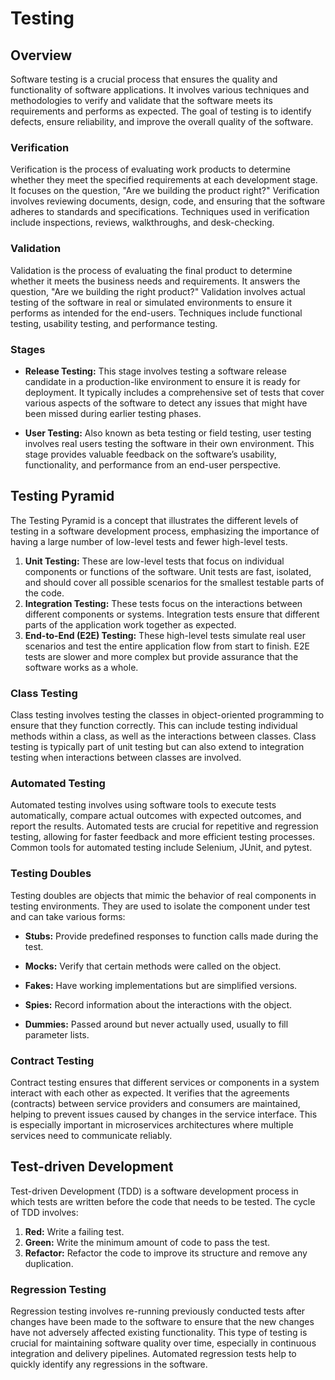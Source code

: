 # Testing

## Overview

Software testing is a crucial process that ensures the quality and functionality of software applications. It involves various techniques and methodologies to verify and validate that the software meets its requirements and performs as expected. The goal of testing is to identify defects, ensure reliability, and improve the overall quality of the software.

### Verification

Verification is the process of evaluating work products to determine whether they meet the specified requirements at each development stage. It focuses on the question, "Are we building the product right?" Verification involves reviewing documents, design, code, and ensuring that the software adheres to standards and specifications. Techniques used in verification include inspections, reviews, walkthroughs, and desk-checking.

### Validation

Validation is the process of evaluating the final product to determine whether it meets the business needs and requirements. It answers the question, "Are we building the right product?" Validation involves actual testing of the software in real or simulated environments to ensure it performs as intended for the end-users. Techniques include functional testing, usability testing, and performance testing.

### Stages

- **Release Testing:** This stage involves testing a software release candidate in a production-like environment to ensure it is ready for deployment. It typically includes a comprehensive set of tests that cover various aspects of the software to detect any issues that might have been missed during earlier testing phases.

- **User Testing:** Also known as beta testing or field testing, user testing involves real users testing the software in their own environment. This stage provides valuable feedback on the software’s usability, functionality, and performance from an end-user perspective.

## Testing Pyramid

The Testing Pyramid is a concept that illustrates the different levels of testing in a software development process, emphasizing the importance of having a large number of low-level tests and fewer high-level tests.

1. **Unit Testing:** These are low-level tests that focus on individual components or functions of the software. Unit tests are fast, isolated, and should cover all possible scenarios for the smallest testable parts of the code.
2. **Integration Testing:** These tests focus on the interactions between different components or systems. Integration tests ensure that different parts of the application work together as expected.
3. **End-to-End (E2E) Testing:** These high-level tests simulate real user scenarios and test the entire application flow from start to finish. E2E tests are slower and more complex but provide assurance that the software works as a whole.

### Class Testing

Class testing involves testing the classes in object-oriented programming to ensure that they function correctly. This can include testing individual methods within a class, as well as the interactions between classes. Class testing is typically part of unit testing but can also extend to integration testing when interactions between classes are involved.

### Automated Testing

Automated testing involves using software tools to execute tests automatically, compare actual outcomes with expected outcomes, and report the results. Automated tests are crucial for repetitive and regression testing, allowing for faster feedback and more efficient testing processes. Common tools for automated testing include Selenium, JUnit, and pytest.

### Testing Doubles

Testing doubles are objects that mimic the behavior of real components in testing environments. They are used to isolate the component under test and can take various forms:

- **Stubs:** Provide predefined responses to function calls made during the test.

- **Mocks:** Verify that certain methods were called on the object.

- **Fakes:** Have working implementations but are simplified versions.

- **Spies:** Record information about the interactions with the object.

- **Dummies:** Passed around but never actually used, usually to fill parameter lists.

### Contract Testing

Contract testing ensures that different services or components in a system interact with each other as expected. It verifies that the agreements (contracts) between service providers and consumers are maintained, helping to prevent issues caused by changes in the service interface. This is especially important in microservices architectures where multiple services need to communicate reliably.

## Test-driven Development

Test-driven Development (TDD) is a software development process in which tests are written before the code that needs to be tested. The cycle of TDD involves:

1. **Red:** Write a failing test.
2. **Green:** Write the minimum amount of code to pass the test.
3. **Refactor:** Refactor the code to improve its structure and remove any duplication.

### Regression Testing

Regression testing involves re-running previously conducted tests after changes have been made to the software to ensure that the new changes have not adversely affected existing functionality. This type of testing is crucial for maintaining software quality over time, especially in continuous integration and delivery pipelines. Automated regression tests help to quickly identify any regressions in the software.

